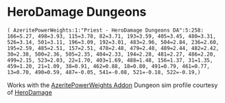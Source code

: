 # HeroDamage Dungeons
```
( AzeritePowerWeights:1:"Priest - HeroDamage Dungeons DA":5:258: 166=5.27, 498=3.93, 115=3.78, 82=3.71, 193=3.59, 405=3.45, 480=3.31, 526=3.14, 501=3.11, 196=3.09, 192=3.01, 483=2.96, 504=2.84, 236=2.60, 195=2.59, 485=2.51, 157=2.51, 478=2.48, 479=2.48, 489=2.44, 482=2.42, 30=2.38, 500=2.36, 505=2.35, 404=2.33, 194=2.28, 481=2.27, 486=2.20, 499=2.15, 523=2.03, 22=1.70, 403=1.69, 488=1.48, 156=1.37, 31=1.35, 459=1.20, 21=1.09, 38=0.91, 462=0.88, 18=0.80, 491=0.79, 461=0.77, 13=0.70, 490=0.59, 487=-0.05, 541=-0.08, 521=-0.18, 522=-0.19,)
```

 Works with the [AzeritePowerWeights Addon](https://wow.curseforge.com/projects/azeritepowerweights)
 Dungeon sim profile courtesy of [HeroDamage](https://www.herodamage.com/)